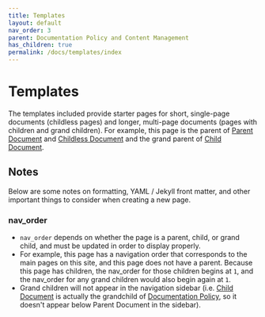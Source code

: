 ```yaml
---
title: Templates
layout: default
nav_order: 3
parent: Documentation Policy and Content Management
has_children: true
permalink: /docs/templates/index
---
```



# Templates
The templates included provide starter pages for short, single-page documents (childless pages) and longer, multi-page documents (pages with children and grand children). For example, this page is the parent of [Parent Document](parent-document-template) and [Childless Document](childless-document-template) and the grand parent of [Child Document](child-document-template).

## Notes
Below are some notes on formatting, YAML / Jekyll front matter, and other important things to consider when creating a new page.

### nav_order
* ```nav_order``` depends on whether the page is a parent, child, or grand child, and must be updated in order to display properly. 
* For example, this page has a navigation order that corresponds to the main pages on this site, and this page does not have a parent. Because this page has children, the nav_order for those children begins at ```1```, and the nav_order for any grand children would also begin again at ```1```.
* Grand children will not appear in the navigation sidebar (i.e. [Child Document](child-document-template) is actually the grandchild of [Documentation Policy](docs-mgmt), so it doesn't appear below Parent Document in the sidebar).